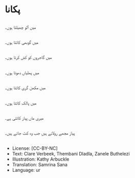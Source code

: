 # پکانا

##
میں آلو چھیلتا ہوں۔

##
میں گوبھی کاٹتا ہوں۔

##
میں گاجروں کو کش کرتا ہوں۔

##
میں پھلیاں دھوتا ہوں۔

##
میں مکھن گری کاٹتا ہوں۔

##
میں پالک کاٹتا ہوں۔

##
میری ماں پیاز کاٹتی ہے۔

##
پیاز مجھے رولاتے ہیں جب وہ کٹ جاتے ہیں۔

##
* License: [CC-BY-NC]
* Text: Clare Verbeek, Thembani Dladla, Zanele Buthelezi
* Illustration: Kathy Arbuckle
* Translation: Samrina Sana
* Language: ur
